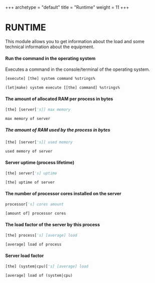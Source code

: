 +++
archetype = "default"
title = "Runtime"
weight = 11
+++
# RUNTIME
This module allows you to get information about the load and some technical information about the equipment.

#### Run the command in the operating system
Executes a command in the console/terminal of the operating system.
```vb
[execute] [the] system command %strings%
```
```vb
(let|make) system execute [[the] command] %strings%
```

#### The amount of allocated RAM per process in bytes
```vb
[the] [server['s]] max memory
```
```vb
max memory of server
```

##### The amount of RAM used by the process in bytes
```vb
[the] [server['s]] used memory
```
```vb
used memory of server
```

#### Server uptime (process lifetime)
```vb
[the] server['s] uptime
```
```vb
[the] uptime of server
```

#### The number of processor cores installed on the server
```vb
processor['s] cores amount
```
```vb
[amount of] processor cores
```

#### The load factor of the server by this process
```vb
[the] process['s] [average] load
```
```vb
[average] load of process
```

#### Server load factor
```vb
[the] (system|cpu)['s] [average] load
```
```vb
[average] load of (system|cpu)
```

